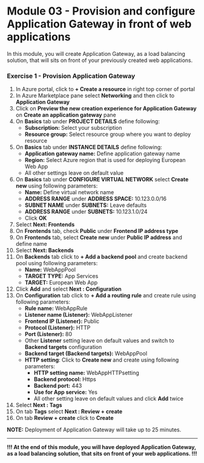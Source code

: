# Module 03 - Provision and configure Application Gateway in front of web applications

In this module, you will create Application Gateway, as a load balancing solution, that will sits on front of your previously created web applications.

### Exercise 1 - Provision Application Gateway

1. In Azure portal, click to **+ Create a resource** in right top corner of portal
2. In Azure Marketplace pane select **Networking** and then click to **Application Gateway**
3. Click on **Preview the new creation experience for Application Gateway** on **Create an application gateway** pane
4. On **Basics** tab under **PROJECT DETAILS** define following: 
   - **Subscription:** Select your subscription
   - **Resource group:** Select resource group where you want to deploy resource
5. On **Basics** tab under **INSTANCE DETAILS** define following: 
   - **Application gateway name:** Define application gateway name
   - **Region:** Select Azure region that is used for deploying European Web App
   - All other settings leave on default value
6. On **Basics** tab under **CONFIGURE VIRTUAL NETWORK** select **Create new** using following parameters: 
   - **Name:** Define virtual network name
   - **ADDRESS RANGE** under **ADDRESS SPACE:** 10.123.0.0/16
   - **SUBNET NAME** under **SUBNETS:** Leave defaults
   - **ADDRESS RANGE** under **SUBNETS:** 10.123.1.0/24
   - Click **OK**
7. Select **Next: Frontends**
8. On **Frontends** tab, check **Public** under **Frontend IP address type**
9. On **Frontends** tab, select **Create new** under **Public IP address** and define name
10. Select **Next: Backends**
11. On **Backends** tab click to **+ Add a backend pool** and create backend pool using following parameters:
    - **Name:** WebAppPool
    - **TARGET TYPE:** App Services
    - **TARGET:** European Web App
12. Click **Add** and select **Next : Configuration**
13. On **Configuration** tab click to **+ Add a routing rule** and create rule using following parameters:
    - **Rule name:** WebAppRule
    - **Listener name (Listener):** WebAppListener
    - **Frontend IP (Listener):** Public
    - **Protocol (Listener):** HTTP
    - **Port (Listener):** 80
    - Other **Listener** setting leave on default values and switch to **Backend targets** configuration
    - **Backend target (Backend targets):** WebAppPool
    - **HTTP setting**: Click to **Create new** and create using following parameters:
      - **HTTP setting name:** WebAppHTTPsetting
      - **Backend protocol:** Https
      - **Backend port:** 443
      - **Use for App service:** Yes
      - All other setting leave on default values and click **Add** twice
14. Select **Next : Tags**
15. On tab **Tags** select **Next : Review + create**
16. On tab **Review + create** click to **Create**

  **NOTE:** Deployment of Application Gateway will take up to 25 minutes. 

------

**!!! At the end of this module, you will have deployed Application Gateway, as a load balancing solution, that sits on front of your web applications. !!!**